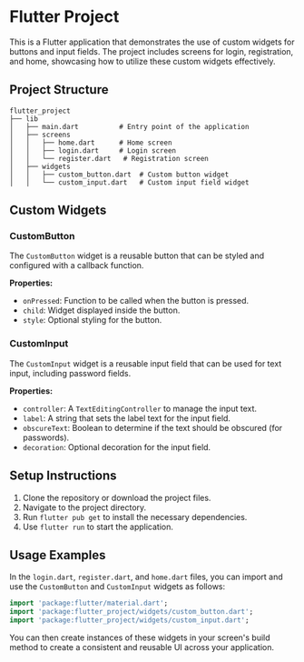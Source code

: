 # Flutter Project

This is a Flutter application that demonstrates the use of custom widgets for buttons and input fields. The project includes screens for login, registration, and home, showcasing how to utilize these custom widgets effectively.

## Project Structure

```
flutter_project
├── lib
│   ├── main.dart          # Entry point of the application
│   ├── screens
│   │   ├── home.dart      # Home screen
│   │   ├── login.dart     # Login screen
│   │   └── register.dart   # Registration screen
│   ├── widgets
│   │   ├── custom_button.dart  # Custom button widget
│   │   └── custom_input.dart   # Custom input field widget
```

## Custom Widgets

### CustomButton

The `CustomButton` widget is a reusable button that can be styled and configured with a callback function.

**Properties:**
- `onPressed`: Function to be called when the button is pressed.
- `child`: Widget displayed inside the button.
- `style`: Optional styling for the button.

### CustomInput

The `CustomInput` widget is a reusable input field that can be used for text input, including password fields.

**Properties:**
- `controller`: A `TextEditingController` to manage the input text.
- `label`: A string that sets the label text for the input field.
- `obscureText`: Boolean to determine if the text should be obscured (for passwords).
- `decoration`: Optional decoration for the input field.

## Setup Instructions

1. Clone the repository or download the project files.
2. Navigate to the project directory.
3. Run `flutter pub get` to install the necessary dependencies.
4. Use `flutter run` to start the application.

## Usage Examples

In the `login.dart`, `register.dart`, and `home.dart` files, you can import and use the `CustomButton` and `CustomInput` widgets as follows:

```dart
import 'package:flutter/material.dart';
import 'package:flutter_project/widgets/custom_button.dart';
import 'package:flutter_project/widgets/custom_input.dart';
```

You can then create instances of these widgets in your screen's build method to create a consistent and reusable UI across your application.